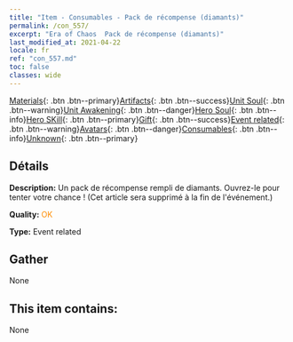 ```yaml
---
title: "Item - Consumables - Pack de récompense (diamants)"
permalink: /con_557/
excerpt: "Era of Chaos  Pack de récompense (diamants)"
last_modified_at: 2021-04-22
locale: fr
ref: "con_557.md"
toc: false
classes: wide
---
```

 [Materials](/ItemsFR/){: .btn .btn--primary}[Artifacts](/ItemsFR/Artifacts/){: .btn .btn--success}[Unit Soul](/ItemsFR/UnitSoul/){: .btn .btn--warning}[Unit Awakening](/ItemsFR/UnitAwakening/){: .btn .btn--danger}[Hero Soul](/ItemsFR/HeroSoul/){: .btn .btn--info}[Hero SKill](/ItemsFR/HeroSkill/){: .btn .btn--primary}[Gift](/ItemsFR/Gift/){: .btn .btn--success}[Event related](/ItemsFR/Events/){: .btn .btn--warning}[Avatars](/ItemsFR/Avatars/){: .btn .btn--danger}[Consumables](/ItemsFR/Consumables/){: .btn .btn--info}[Unknown](/ItemsFR/Unknown/){: .btn .btn--primary}

## Détails
 **Description:** Un pack de récompense rempli de diamants. Ouvrez-le pour tenter votre chance ! (Cet article sera supprimé à la fin de l'événement.)

 **Quality:** <span style="color: #FF8C00">OK</span>

 **Type:** Event related

## Gather

  None

## This item contains:

  None

